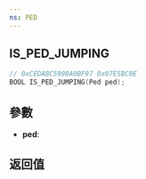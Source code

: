 ```yaml
---
ns: PED
---
```

## IS_PED_JUMPING

```c
// 0xCEDABC5900A0BF97 0x07E5BC0E
BOOL IS_PED_JUMPING(Ped ped);
```


## 參數
* **ped**: 

## 返回值
